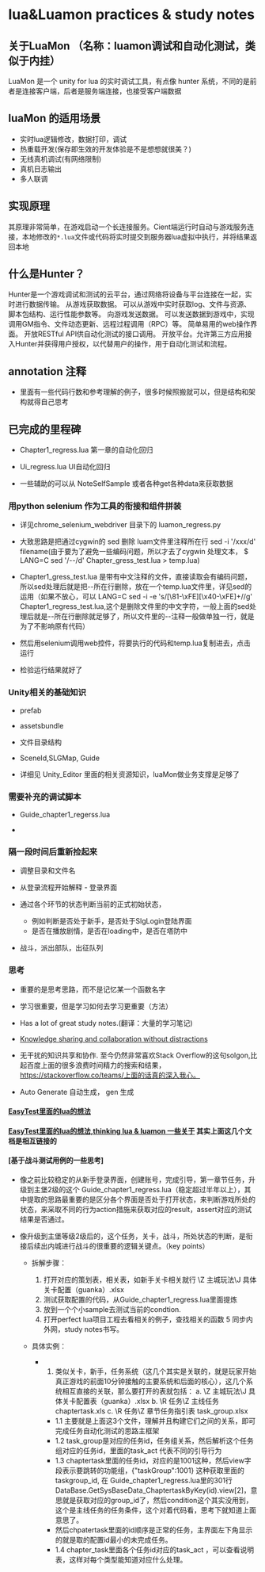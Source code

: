 

# lua&Luamon practices & study notes

## 关于LuaMon   （名称：luamon调试和自动化测试，类似于内挂）

LuaMon 是一个 unity for lua 的实时调试工具，有点像 hunter 系统，不同的是前者是连接客户端，后者是服务端连接，也接受客户端数据

## luaMon 的适用场景

- 实时lua逻辑修改，数据打印，调试
- 热重载开发(保存即生效的开发体验是不是想想就很美？)
- 无线真机调试(有网络限制)
- 真机日志输出
- 多人联调

## 实现原理
其原理非常简单，在游戏启动一个长连接服务。Cient端运行时自动与游戏服务连接，本地修改的`*.lua`文件或代码将实时提交到服务器lua虚拟中执行，并将结果返回本地


## 什么是Hunter？

Hunter是一个游戏调试和测试的云平台，通过网络将设备与平台连接在一起，实时进行数据传输。
从游戏获取数据。 可以从游戏中实时获取log、文件与资源、脚本包结构、运行性能参数等。
向游戏发送数据。 可以发送数据到游戏中，实现调用GM指令、文件动态更新、远程过程调用（RPC）等。
简单易用的web操作界面。 开放RESTful API供自动化测试的接口调用。
开放平台。允许第三方应用接入Hunter并获得用户授权，以代替用户的操作，用于自动化测试和流程。


## annotation 注释

- 里面有一些代码行数和参考理解的例子，很多时候照搬就可以，但是结构和架构就得自己思考

##  已完成的里程碑

- Chapter1_regress.lua   第一章的自动化回归

- Ui_regress.lua     UI自动化回归

- 一些辅助的可以从 NoteSelfSample 或者各种get各种data来获取数据


### 用python selenium 作为工具的衔接和组件拼装

- 详见chrome_selenium_webdriver 目录下的 luamon_regress.py

- 大致思路是把通过cygwin的 sed 删除 luam文件里注释所在行  sed -i '/xxx/d' filename(由于要为了避免一些编码问题，所以才去了cygwin 处理文本， $ LANG=C sed '/--/d' Chapter_gress_test.lua > temp.lua)

- Chapter1_gress_test.lua 是带有中文注释的文件，直接读取会有编码问题，所以sed处理后就是把--所在行删除，放在一个temp.lua文件里，详见sed的运用（如果不放心，可以 LANG=C sed -i -e 's/[\81-\xFE][\x40-\xFE]+//g' Chapter1_regress_test.lua,这个是删除文件里的中文字符，一般上面的sed处理后就是--所在行删除就足够了，所以文件里的--注释一般做单独一行，就是为了不影响原有代码）

- 然后用selenium调用web控件，将要执行的代码和temp.lua复制进去，点击运行

- 检验运行结果就好了


### Unity相关的基础知识

- prefab

- assetsbundle

- 文件目录结构

- SceneId,SLGMap, Guide

- 详细见 Unity_Editor 里面的相关资源知识，luaMon做业务支撑是足够了



### 需要补充的调试脚本

- Guide_chapter1_regerss.lua

- 

### 隔一段时间后重新捡起来

- 调整目录和文件名

- 从登录流程开始解释 - 登录界面

- 通过各个环节的状态判断当前的正式初始状态，

	- 例如判断是否处于新手，是否处于SlgLogin登陆界面
	- 是否在播放剧情，是否在loading中，是否在塔防中

- 战斗，派出部队，出征队列

### 思考

- 重要的是思考思路，而不是记忆某一个函数名字

- 学习很重要，但是学习如何去学习更重要（方法）

- Has a lot of great study notes.(翻译：大量的学习笔记)
- [Knowledge sharing and collaboration without distractions](https://stackoverflow.co/teams/)
- 无干扰的知识共享和协作. 至今仍然非常喜欢Stack Overflow的这句solgon,比起百度上面的很多浪费时间精力的搜索和结果，https://stackoverflow.co/teams/上面的话真的深入我心。

- Auto Generate 自动生成， gen 生成

#### [EasyTest里面的lua的想法](../EasyTest/README.md)


#### [EasyTest里面的lua的想法,thinking lua & luamon 一些关于](../EasyTest/README.md)  其实上面这几个文档是相互链接的

#### [基于战斗测试用例的一些思考]

- 像之前比较稳定的从新手登录界面，创建账号，完成引导，第一章节任务，升级到主堡2级的这个 Guide_chapter1_regress.lua（稳定超过半年以上），其中提取的思路最重要的是区分各个界面是否处于打开状态，来判断游戏所处的状态，来采取不同的行为action措施来获取对应的result，assert对应的测试结果是否通过。

- 像升级到主堡等级2级后的，这个任务，关卡，战斗，所处状态的判断，是衔接后续出内城进行战斗的很重要的逻辑关键点。（key points）
	- 拆解步骤：
		1. 打开对应的策划表，相关表，如新手关卡相关就行 \Z 主城玩法\J 具体关卡配置（guanka）.xlsx 
		2. 测试获取配置的代码，从Guide_chapter1_regress.lua里面提炼
		3. 放到一个个小sample去测试当前的condtion.
		4. 打开perfect lua项目工程去看相关的例子，查找相关的函数
		5 同步内外网，study notes书写。

	- 具体实例：
		- 1. 类似关卡，新手，任务系统（这几个其实是关联的，就是玩家开始真正游戏的前面10分钟接触的主要系统和后面的核心），这几个系统相互直接的关联，那么要打开的表就包括：
			a. \Z 主城玩法\J 具体关卡配置表（guanka）.xlsx
			b. \R 任务\Z 主线任务chaptertask.xls
			c. \R 任务\Z 章节任务指引表 task_group.xlsx

			- 1.1 主要就是上面这3个文件，理解并且构建它们之间的关系，即可完成任务自动化测试的思路主框架
			- 1.2 task_group是对应的任务id，任务组关系，然后解析这个任务组对应的任务id，里面的task_act 代表不同的引导行为
			- 1.3 chaptertask里面的任务id，对应的是1001这种，然后view字段表示要跳转的功能组，{"taskGroup":1001} 这种获取里面的taskgroup_id, 在 Guide_chapter1_regress.lua里的301行 DataBase.GetSysBaseData_ChaptertaskByKey(id).view[2]，意思就是获取对应的group_id了，然后condition这个其实没用到，这个是主线任务的任务条件，这个对着代码看，思考下就知道上面意思了。
			- 然后chpatertask里面的id顺序是正常的任务，主界面左下角显示的就是取的配置id最小的未完成任务。
			- 1.4 chapter_task里面各个任务id对应的task_act ，可以查看说明表，这样对每个类型能知道对应什么处理。




